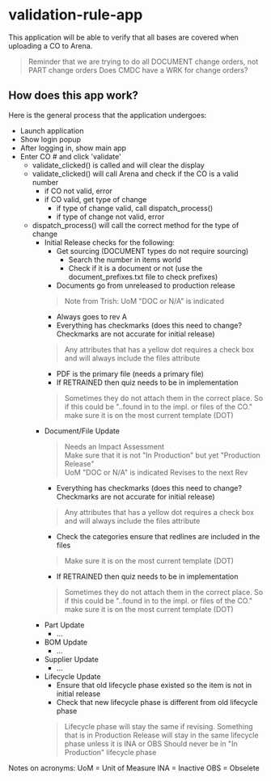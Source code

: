 # validation-rule-app
This application will be able to verify that all bases are covered when uploading a CO to Arena.

> Reminder that we are trying to do all DOCUMENT change orders, not PART change orders
> Does CMDC have a WRK for change orders?

## How does this app work?
Here is the general process that the application undergoes:

- Launch application
- Show login popup
- After logging in, show main app
- Enter CO # and click 'validate'
  - validate_clicked() is called and will clear the display
  - validate_clicked() will call Arena and check if the CO is a valid number
    - if CO not valid, error
    - if CO valid, get type of change
      - if type of change valid, call dispatch_process()
      - if type of change not valid, error
  - dispatch_process() will call the correct method for the type of change
    - Initial Release checks for the following:
      - Get sourcing (DOCUMENT types do not require sourcing)
        - Search the number in items world
        - Check if it is a document or not (use the document_prefixes.txt file to check prefixes)
      - Documents go from unreleased to production release
      > Note from Trish: UoM "DOC or N/A" is indicated
      - Always goes to rev A
      - Everything has checkmarks (does this need to change? Checkmarks are not accurate for initial release)
      > Any attributes that has a yellow dot requires a check box and will always include the files attribute
      - PDF is the primary file (needs a primary file)
      - If RETRAINED then quiz needs to be in implementation
      > Sometimes they do not attach them in the correct place. So if this could be "..found in to the impl. or files of the CO." make sure it is on the most current template (DOT)
    - Document/File Update
      > Needs an Impact Assessment <br>
      > Make sure that it is not "In Production" but yet "Production Release" <br>
      > UoM "DOC or N/A" is indicated
      > Revises to the next Rev
      - Everything has checkmarks (does this need to change? Checkmarks are not accurate for initial release)
      > Any attributes that has a yellow dot requires a check box and will always include the files attribute
      - Check the categories ensure that redlines are included in the files
      > Make sure it is on the most current template (DOT)
      - If RETRAINED then quiz needs to be in implementation
      > Sometimes they do not attach them in the correct place. So if this could be "..found in to the impl. or files of the CO." make sure it is on the most current template (DOT)
    - Part Update
      - ...
    - BOM Update
      - ...
    - Supplier Update
      - ...
    - Lifecycle Update
      - Ensure that old lifecycle phase existed so the item is not in initial release
      - Check that new lifecycle phase is different from old lifecycle phase
      > Lifecycle phase will stay the same if revising. Something that is in Production Release will stay in the same lifecycle phase unless it is INA or OBS
      > Should never be in "In Production" lifecycle phase

Notes on acronyms:
UoM = Unit of Measure
INA = Inactive
OBS = Obselete
